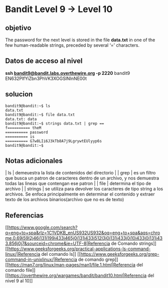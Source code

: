# Bandit Level 9 -> Level 10

## objetivo

The password for the next level is stored in the file **data.txt** in one of the few human-readable strings, preceded by several ‘=’ characters.

## Datos de acceso al nivel
**ssh bandit9@bandit.labs.overthewire.org -p 2220**
bandit9
EN632PlfYiZbn3PhVK3XOGSlNInNE00t

## solucion
```bash()
bandit9@bandit:~$ ls
data.txt
bandit9@bandit:~$ file data.txt
data.txt: data
bandit9@bandit:~$ strings data.txt | grep ==
f========== theM
========== password
========== is
========== G7w8LIi6J3kTb8A7j9LgrywtEUlyyp6s
bandit9@bandit:~$ 

```

## Notas adicionales
| ls | demeuestra la lista de contenidos del directorio |
| grep | es un filtro que busca un patron de caracteres dentro de un archivo, y nos demuestra todas las lineas que contengan ese patron |
| file | determina el tipo de archivo |
| strings | se utiliza para devolver los caracteres de tipo string a los archivos. Se enfoca principalmente en determinar el contenido y extraer texto de los archivos binarios(archivo que no es de texto)



## Referencias
[[https://www.google.com/search?q=eng+to+spa&rlz=1C1VDKB_enUS932US932&oq=eng+to+spa&aqs=chrome.0.69i59l2j46i131i199i433i465j0i131i433i512l3j0i131i433j0i10i433j0i131i433.856j0j7&sourceid=chrome&ie=UTF-8|Referencia de Comando strings]]
[[https://www.geeksforgeeks.org/practical-applications-ls-command-linux/|Referencia del comando ls]]
[[https://www.geeksforgeeks.org/grep-command-in-unixlinux/|Referencia de comando grep]]
[[https://man7.org/linux/man-pages/man1/file.1.html|Referencia del comando file]]
[[https://overthewire.org/wargames/bandit/bandit10.html|Referencia del nivel 9 al 10]]


